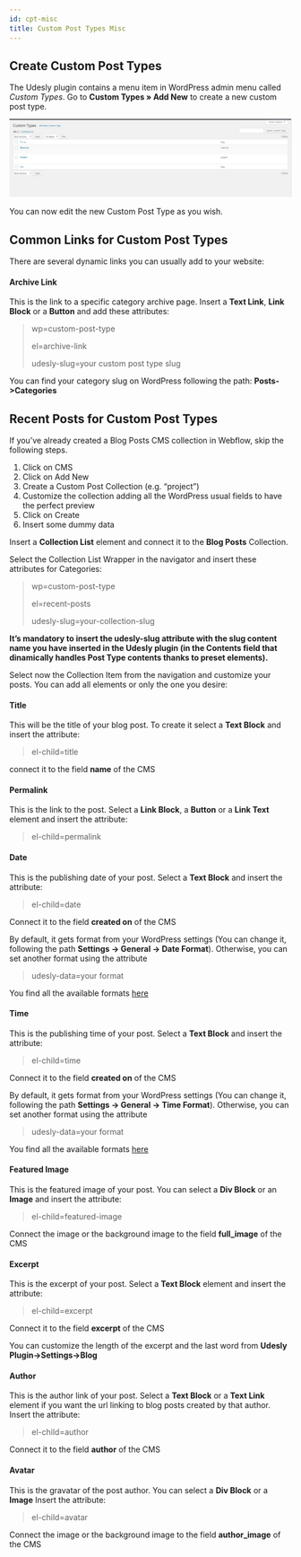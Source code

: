 ```yaml
---
id: cpt-misc
title: Custom Post Types Misc
---
```

## Create Custom Post Types

The Udesly plugin contains a menu item in WordPress admin menu called *Custom Types*.
Go to **Custom Types » Add New** to create a new custom post type.

![](assets/cpt-1.png)

You can now edit the new Custom Post Type as you wish.

## Common Links for Custom Post Types

There are several dynamic links you can usually add to your website:

#### Archive Link
This is the link to a specific category archive page. Insert a **Text Link**, **Link Block** or a **Button** and add these attributes:

> wp=custom-post-type
>
> el=archive-link
>
> udesly-slug=your custom post type slug

You can find your category slug on WordPress following the path: **Posts->Categories**


## Recent Posts for Custom Post Types

If you’ve already created a Blog Posts CMS collection in Webflow, skip the following steps.

1) Click on CMS
2) Click on Add New
3) Create a Custom Post Collection (e.g. “project”)
4) Customize the collection adding all the WordPress usual fields to have the perfect preview
5) Click on Create
6) Insert some dummy data

Insert a **Collection List** element and connect it to the **Blog Posts** Collection.

Select the Collection List Wrapper in the navigator and insert these attributes for Categories:

> wp=custom-post-type
>
> el=recent-posts
>
> udesly-slug=your-collection-slug

**It’s mandatory to insert the udesly-slug attribute with the slug content name you have inserted in the Udesly plugin (in the Contents field that dinamically handles Post Type contents thanks to preset elements).**

Select now the Collection Item from the navigation and customize your posts. You can add all elements or only the one you desire:

#### Title
This will be the title of your blog post. To create it select a **Text Block** and insert the attribute:

> el-child=title

connect it to the field **name** of the CMS

#### Permalink
This is the link to the post. Select a **Link Block**, a **Button** or a **Link Text** element and insert the attribute:

> el-child=permalink

#### Date
This is the publishing date of your post. Select a **Text Block** and insert the attribute:

> el-child=date

Connect it to the field **created on** of the CMS

By default, it gets format from your WordPress settings (You can change it, following the path **Settings -> General -> Date Format**). Otherwise, you can set another format using the attribute

> udesly-data=your format

You find all the available formats [here](https://codex.wordpress.org/Formatting_Date_and_Time)

#### Time
This is the publishing time of your post. Select a **Text Block** and insert the attribute:

> el-child=time

Connect it to the field **created on** of the CMS

By default, it gets format from your WordPress settings (You can change it, following the path **Settings -> General -> Time Format**). Otherwise, you can set another format using the attribute

> udesly-data=your format

You find all the available formats [here](https://codex.wordpress.org/Formatting_Date_and_Time)

#### Featured Image
This is the featured image of your post. You can select a **Div Block** or an **Image** and insert the attribute:

> el-child=featured-image

Connect the image or the background image to the field **full_image** of the CMS

#### Excerpt
This is the excerpt of your post. Select a **Text Block** element and insert the attribute:

> el-child=excerpt

Connect it to the field **excerpt** of the CMS

You can customize the length of the excerpt and the last word from **Udesly Plugin->Settings->Blog**

#### Author
This is the author link of your post. Select a **Text Block** or a **Text Link** element if you want the url linking to blog posts created by that author.
Insert the attribute:

> el-child=author

Connect it to the field **author** of the CMS

#### Avatar
This is the gravatar of the post author. You can select a **Div Block** or a **Image**
Insert the attribute:

> el-child=avatar

Connect the image or the background image to the field **author_image** of the CMS

